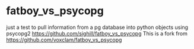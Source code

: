 # fatboy_vs_psycopg
just a test to pull information from a pg database into python objects using psycopg2
https://github.com/sighill/fatboy_vs_psycopg
This is a fork from
https://github.com/voxclam/fatboy_vs_psycopg
